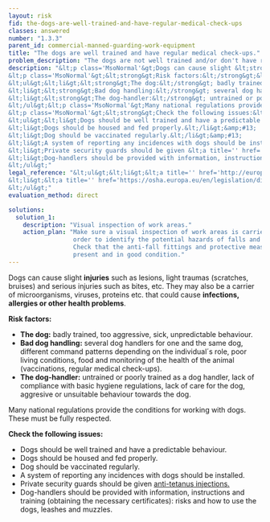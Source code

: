 ```yaml
---
layout: risk
fid: the-dogs-are-well-trained-and-have-regular-medical-check-ups
classes: answered
number: "1.3.3"
parent_id: commercial-manned-guarding-work-equipment
title: "The dogs are well trained and have regular medical check-ups."
problem_description: "The dogs are not well trained and/or don't have regular medical check-ups."
description: "&lt;p class='MsoNormal'&gt;Dogs can cause slight &lt;strong&gt;injuries&lt;/strong&gt; such as lesions, light traumas (scratches, bruises) and serious injuries such as bites, etc. They may also be a carrier of microorganisms, viruses, proteins etc. that could cause &lt;strong&gt;infections, allergies or other health problems&lt;/strong&gt;.&lt;/p&gt;&amp;#13;
&lt;p class='MsoNormal'&gt;&lt;strong&gt;Risk factors:&lt;/strong&gt;&lt;/p&gt;&amp;#13;
&lt;ul&gt;&lt;li&gt;&lt;strong&gt;The dog:&lt;/strong&gt; badly trained, too aggressive, sick, unpredictable behaviour.&lt;/li&gt;&amp;#13;
&lt;li&gt;&lt;strong&gt;Bad dog handling:&lt;/strong&gt; several dog handlers for one and the same dog, different command patterns depending on the individual´s role, poor living conditions, food and monitoring of the health of the animal (vaccinations, regular medical check-ups).&lt;/li&gt;&amp;#13;
&lt;li&gt;&lt;strong&gt;The dog-handler:&lt;/strong&gt; untrained or poorly trained as a dog handler, lack of compliance with basic hygiene regulations, lack of care for the dog, aggresive or unsuitable behaviour towards the dog.&lt;/li&gt;&amp;#13;
&lt;/ul&gt;&lt;p class='MsoNormal'&gt;Many national regulations provide the conditions for working with dogs. These must be fully respected.&lt;/p&gt;&amp;#13;
&lt;p class='MsoNormal'&gt;&lt;strong&gt;Check the following issues:&lt;/strong&gt;&lt;/p&gt;&amp;#13;
&lt;ul&gt;&lt;li&gt;Dogs should be well trained and have a predictable behaviour.&lt;/li&gt;&amp;#13;
&lt;li&gt;Dogs should be housed and fed properly.&lt;/li&gt;&amp;#13;
&lt;li&gt;Dog should be vaccinated regularly.&lt;/li&gt;&amp;#13;
&lt;li&gt;A system of reporting any incidences with dogs should be installed.&lt;/li&gt;&amp;#13;
&lt;li&gt;Private security guards should be given &lt;a title='' href='http://www.hse.gov.uk/violence/security.htm' target='_blank' rel='nofollow'&gt;anti-tetanus injections.&lt;/a&gt;&lt;/li&gt;&amp;#13;
&lt;li&gt;Dog-handlers should be provided with information, instructions and training (obtaining the necessary certificates): risks and how to use the dogs, leashes and muzzles.&lt;/li&gt;&amp;#13;
&lt;/ul&gt;"
legal_reference: "&lt;ul&gt;&lt;li&gt;&lt;a title='' href='http://europa.eu/legislation_summaries/employment_and_social_policy/health_hygiene_safety_at_work/c11113_en.htm' rel='nofollow' target='_blank'&gt;89/391/CEE Implementing measures to improve the health and safety of workers (framework directive).&lt;/a&gt;&lt;/li&gt;&amp;#13;
&lt;li&gt;&lt;a title='' href='https://osha.europa.eu/en/legislation/directives/exposure-to-biological-agents/77' rel='nofollow' target='_blank'&gt;2000/54/EC Directive on the protection of workers from risks related to exposure to biological agents at work&lt;/a&gt;.&lt;/li&gt;&amp;#13;
&lt;/ul&gt;"
evaluation_method: direct

solutions:
  solution_1:
    description: "Visual inspection of work areas."
    action_plan: "Make sure a visual inspection of work areas is carried out in
                  order to identify the potential hazards of falls and slips.
                  Check that the anti-fall fittings and protective measures are
                  present and in good condition."
---
```

Dogs can cause slight **injuries** such as lesions, light traumas (scratches,
bruises) and serious injuries such as bites, etc. They may also be a carrier
of microorganisms, viruses, proteins etc. that could cause **infections,
allergies or other health problems**.

**Risk factors:**

  * **The dog:** badly trained, too aggressive, sick, unpredictable behaviour.
  * **Bad dog handling:** several dog handlers for one and the same dog, different command patterns depending on the individual´s role, poor living conditions, food and monitoring of the health of the animal (vaccinations, regular medical check-ups).
  * **The dog-handler:** untrained or poorly trained as a dog handler, lack of compliance with basic hygiene regulations, lack of care for the dog, aggresive or unsuitable behaviour towards the dog.

Many national regulations provide the conditions for working with dogs. These
must be fully respected.

**Check the following issues:**

  * Dogs should be well trained and have a predictable behaviour.
  * Dogs should be housed and fed properly.
  * Dog should be vaccinated regularly.
  * A system of reporting any incidences with dogs should be installed.
  * Private security guards should be given [anti-tetanus injections.](http://www.hse.gov.uk/violence/security.htm)
  * Dog-handlers should be provided with information, instructions and training (obtaining the necessary certificates): risks and how to use the dogs, leashes and muzzles.


